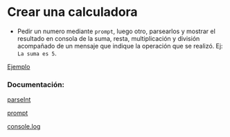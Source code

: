 # Crear una calculadora

- Pedir un numero mediante `prompt`, luego otro, parsearlos y mostrar el resultado en consola de la suma, resta, multiplicación y división acompañado de un mensaje que indique la operación que se realizó. Ej: `La suma es 5`.

[Ejemplo](https://www.useloom.com/share/34378875efea43f9ab69c275559c6bf3)

### Documentación:

[parseInt](https://developer.mozilla.org/es/docs/Web/JavaScript/Referencia/Objetos_globales/parseInt)

[prompt](https://developer.mozilla.org/es/docs/Web/API/Window/prompt)

[console.log](https://developer.mozilla.org/es/docs/Web/API/Console/log)